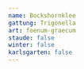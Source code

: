 ```yaml
---
name: Bockshornklee
gattung: Trigonella
art: foenum-graecum
staude: false
winter: false
karlsgarten: false
---
```


